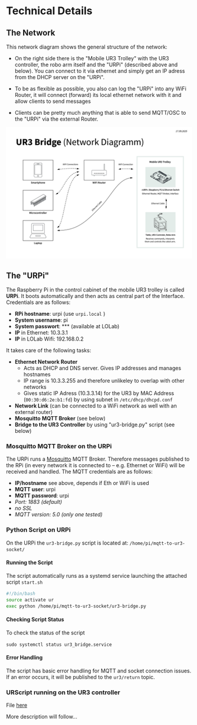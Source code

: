 # Technical Details

## The Network

This network diagram shows the general structure of the network: 

- On the right side there is the "Mobile UR3 Trolley" with the UR3 controller, the robo arm itself and the "URPi" (described above and below). You can connect to it via ethernet and simply get an IP adress from the DHCP server on the "URPi".

- To be as flexible as possible, you also can log the "URPi" into any WiFi Router, it will connect (forward) its local ethernet network with it and allow clients to send messages

- Clients can be pretty much anything that is able to send MQTT/OSC to the "URPi" via the external Router.


![network](img/ur3-bridge-network.jpg)

## The "URPi"

The Raspberry Pi in the control cabinet of the mobile UR3 trolley is called **URPi**. It boots automatically and then acts as central part of the Interface. Credentials are as follows:

- **RPi hostname**: urpi (use `urpi.local` )
- **System username**: pi
- **System passwort**: \*\*\* (available at LOLab)
- **IP** in Ethernet: 10.3.3.1
- **IP** in LOLab Wifi: 192.168.0.2

It takes care of the following tasks:

- **Ethernet Network Router**
  - Acts as DHCP and DNS server. Gives IP addresses and manages hostnames
  - IP range is 10.3.3.255 and therefore unlikeley to overlap with other networks
  - Gives static IP Adress (10.3.3.14) for the UR3 by MAC Address (`00:30:d6:2e:b1:fd`) by using subnet in `/etc/dhcp/dhcpd.conf`
- **Network Link** (can be connected to a WiFi network as well with an external router)
- **Mosquitto** **MQTT Broker** (see below)
- **Bridge to the UR3 Controller** by using "ur3-bridge.py" script (see below)

### Mosquitto MQTT Broker on the URPi

The URPi runs a [Mosquitto](https://mosquitto.org/) MQTT Broker. Therefore messages published to the RPi (in every network it is connected to – e.g. Ethernet or WiFi) will be received and handled. The MQTT credentials are as follows:

- **IP/hostname** see above, depends if Eth or WiFi is used
- **MQTT user**: urpi
- **MQTT password**: urpi
- *Port: 1883 (default)*
- *no SSL*
- *MQTT version: 5.0 (only one tested)*

### Python Script on URPi

On the URPi the `ur3-bridge.py` script is located at: `/home/pi/mqtt-to-ur3-socket/`

#### Running the Script

The script automatically runs as a systemd service launching the attached script `start.sh`

```bash
#!/bin/bash
source activate ur
exec python /home/pi/mqtt-to-ur3-socket/ur3-bridge.py
```

#### Checking Script Status

To check the status of the script

`sudo systemctl status ur3_bridge.service`

#### Error Handling

The script has basic error handling for MQTT and socket connection issues. If an error occurs, it will be published to the `ur3/return` topic.

### URScript running on the UR3 controller

File [here](/src/urscript/240110_jakob_moveToPos.txt)

More description will follow...
